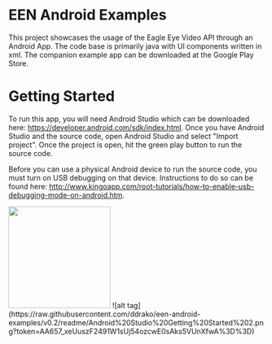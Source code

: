 # EEN Android Examples

This project showcases the usage of the Eagle Eye Video API through an Android App.  The code base is primarily java with UI components written in xml. The companion example app can be downloaded at the Google Play Store.

# Getting Started

To run this app, you will need Android Studio which can be downloaded here: https://developer.android.com/sdk/index.html. Once you have Android Studio and the source code, open Android Studio and select "Import project". Once the project is open, hit the green play button to run the source code.

Before you can use a physical Android device to run the source code, you must turn on USB debugging on that device. Instructions to do so can be found here: http://www.kingoapp.com/root-tutorials/how-to-enable-usb-debugging-mode-on-android.htm. 

<img src="https://raw.githubusercontent.com/ddrako/een-android-examples/v0.2/readme/Android%20Studio%20Getting%20Started%201.png?token=AA657xPfeSkvH1xUunkFqlBs20VuQaksks5VUnXIwA%3D%3D" style="width:200px;height:200x">
![alt tag](https://raw.githubusercontent.com/ddrako/een-android-examples/v0.2/readme/Android%20Studio%20Getting%20Started%202.png?token=AA657_xeUuszF2491W1sUj54ozcwE0sAks5VUnXfwA%3D%3D)